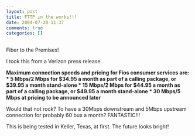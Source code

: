 ```yaml
---
layout: post
title: FTTP in the works!!!
date: 2004-07-20 11:37
comments: true
categories: []
---
```

Fiber to the Premises!

I took this from a Verizon press release.

<b>Maximum connection speeds and pricing for Fios consumer services are:
     *  5 Mbps/2 Mbps for $34.95 a month as part of a calling package, or
        $39.95 a month stand-alone
     *  15 Mbps/2 Mbps for $44.95 a month as part of a calling package, or
        $49.95 a month stand-alone
     *  30 Mbps/5 Mbps at pricing to be announced later</b>

Would that not rock? To have a 30Mbps downstream and 5Mbps upstream connection for probably 60 bux a month? FANTASTIC!!!

This is being tested in Keller, Texas, at first. The future looks bright!
